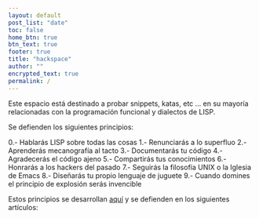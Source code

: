```yaml
---
layout: default
post_list: "date"
toc: false
home_btn: true
btn_text: true
footer: true
title: "hackspace"
author: ""
encrypted_text: true
permalink: /
---
```

Este espacio está destinado a probar snippets, katas, etc ... en su mayoría relacionadas con la programación funcional y dialectos de LISP.

Se defienden los siguientes principios: 

0.- Hablarás LISP sobre todas las cosas
1.- Renunciarás a lo superfluo
2.- Aprenderás mecanografía al tacto
3.- Documentarás tu código
4.- Agradecerás el código ajeno
5.- Compartirás tus conocimientos
6.- Honrarás a los hackers del pasado
7.- Seguirás la filosofía UNIX o la Iglesia de Emacs
8.- Diseñarás tu propio lenguaje de juguete
9.- Cuando domines el principio de explosión serás invencible

Estos principios se desarrollan [aquí](https://javistacruz.github.io/hacks/decalogo/) y se defienden en los siguientes artículos:

